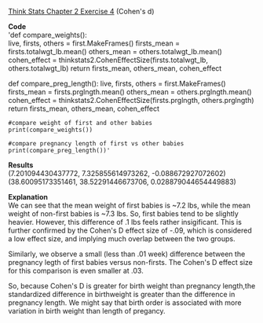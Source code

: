 [Think Stats Chapter 2 Exercise 4](http://greenteapress.com/thinkstats2/html/thinkstats2003.html#toc24) (Cohen's d)

**Code**  
'def compare_weights():  
    live, firsts, others = first.MakeFrames()
    firsts_mean = firsts.totalwgt_lb.mean()
    others_mean = others.totalwgt_lb.mean()
    cohen_effect = thinkstats2.CohenEffectSize(firsts.totalwgt_lb, others.totalwgt_lb)
    return firsts_mean, others_mean, cohen_effect

def compare_preg_length():
    live, firsts, others = first.MakeFrames()
    firsts_mean = firsts.prglngth.mean()
    others_mean = others.prglngth.mean()
    cohen_effect = thinkstats2.CohenEffectSize(firsts.prglngth, others.prglngth)
    return firsts_mean, others_mean, cohen_effect
    
    #compare weight of first and other babies
    print(compare_weights())
    
    #compare pregnancy length of first vs other babies
    print(compare_preg_length())'

**Results**  
(7.201094430437772, 7.325855614973262, -0.088672927072602)  
(38.60095173351461, 38.52291446673706, 0.028879044654449883)

**Explanation**  
We can see that the mean weight of first babies is ~7.2 lbs, while the mean 
weight of non-first babies is ~7.3 lbs. So, first babies tend to be slightly
heavier. However, this difference of .1 lbs feels rather insigificant. This
is further confirmed by the Cohen's D effect size of -.09, which is
considered a low effect size, and implying much overlap between the two groups.

Similarly, we observe a small (less than .01 week) difference between the 
pregnancy legth of first babies versus non-firsts. The Cohen's D effect size 
for this comparison is even smaller at .03.

So, because Cohen's D is greater for birth weight than pregnancy length,the
standardized difference in birthweight is greater than the difference in pregnancy
length. We might say that birth order is associated with more variation in birth weight 
than length of pregancy.